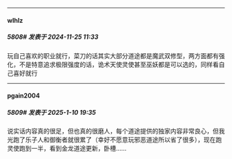 ﻿
*****

####  wlhlz  
##### 5808#       发表于 2024-11-25 11:33

玩自己喜欢的职业就行，菜刀的话其实大部分道途都是魔武双修型，两方面都有强化，不是特意追求极限强度的话，诡术天使灵使甚至巫妖都是可以选的，同样看自己喜好就行

*****

####  pgain2004  
##### 5809#       发表于 2025-1-10 19:35

说实话内容真的很足，但也真的很磨人，每个道途提供的独家内容非常良心，但我光跑了乐子人和御衡者就很累了（幸好不愿意玩邪恶道途所以省了很多），现在跑灵使跑到一半，看到金龙道途更新，卧槽……

